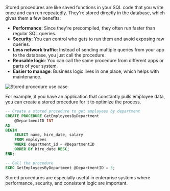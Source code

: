 Stored procedures are like saved functions in your SQL code that you write once and can run repeatedly. They're stored directly in the database, which gives them a few benefits:

- **Performance**: Since they're precompiled, they often run faster than regular SQL queries.
- **Security**: You can control who gets to run them and avoid exposing raw queries.
- **Less network traffic**: Instead of sending multiple queries from your app to the database, you just call the procedure.
- **Reusable logic**: You can call the same procedure from different apps or parts of your system.
- **Easier to manage**: Business logic lives in one place, which helps with maintenance.

![Stored procedure use case](https://assets.roadmap.sh/guest/stored-procedure-use-case-4nenq.png)

For example, if you have an application that constantly pulls employee data, you can create a stored procedure for it to optimize the process.

```sql
-- Create a stored procedure to get employees by department
CREATE PROCEDURE GetEmployeesByDepartment
    @DepartmentID INT
AS
BEGIN
    SELECT name, hire_date, salary
    FROM employees
    WHERE department_id = @DepartmentID
    ORDER BY hire_date DESC;
END;

-- Call the procedure
EXEC GetEmployeesByDepartment @DepartmentID = 3;
```

Stored procedures are especially useful in enterprise systems where performance, security, and consistent logic are important. 